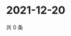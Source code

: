 # 2021-12-20

共 0 条

<!-- BEGIN WEIBO -->
<!-- 最后更新时间 Mon Dec 20 2021 12:19:36 GMT+0800 (China Standard Time) -->

<!-- END WEIBO -->
